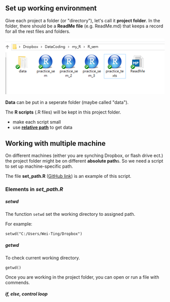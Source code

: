 ## Set up working environment

Give each project a folder (or "directory"), let's call it  **project folder**. In the folder, there should be a **ReadMe file** (e.g. ReadMe.md) that keeps a record for all the rest files and folders.

![plot2](images/img_projectfolder.png)

**Data** can be put in a seperate folder (maybe called "data").

The **R scripts** (.R files) will be kept in this project folder. 

* make each script small
* use [**relative path**](https://support.dtsearch.com/webhelp/dtsearch/relative_paths.htm) to get data 

## Working with multiple machine
On different machines (either you are synching Dropbox, or flash drive ect.) the project folder might be on different **absolute path**s. So we need a script to set up machine-specific path.

The file **set_path.R** ([GitHub link](https://github.com/weitingwlin/r-primers/blob/master/R_files/set_path.R)) is an example of this script. 

### Elements in  _set\_path.R_
##### setwd
The function `setwd` set the working directory to assigned path.

For example: 
	
	setwd("C:/Users/Wei-Ting/Dropbox")
##### getwd
To check current working directory.

	getwd()

Once you are working in the project folder, you can open or run a file with commends. 

##### if, else, control loop

